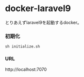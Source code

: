 # docker-laravel9

とりあえずlaravel9を起動するdocker。

### 初期化
```
sh initialize.sh
```

### URL
http://localhost:7070

